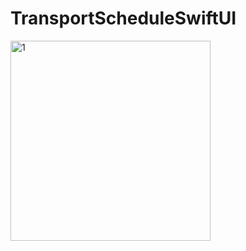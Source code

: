 # TransportScheduleSwiftUI

<img width="320" alt="1" src="https://github.com/apolupochia/TransportScheduleSwiftUI/assets/102299983/22b2be29-f698-4696-ba11-2f0b9cd860f9">
